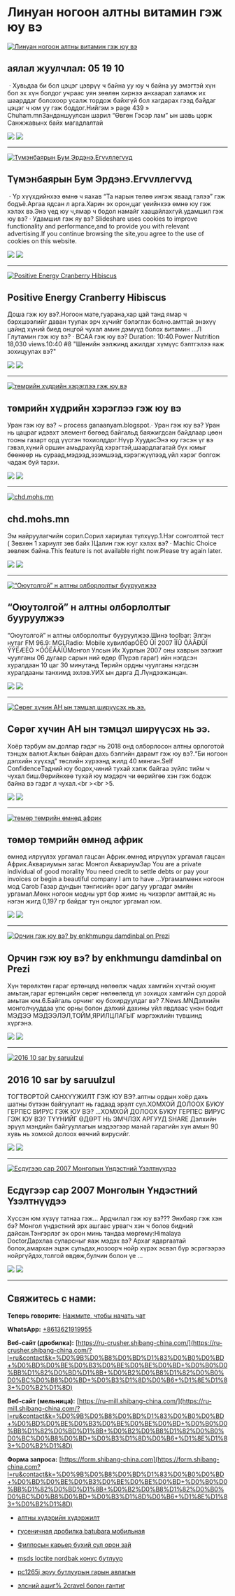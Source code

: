 # Линуан ногоон алтны витамин гэж юу вэ

<a href="https://swt.shibang-china.com/?l=ru&img&k=%D0%9B%D0%B8%D0%BD%D1%83%D0%B0%D0%BD+%D0%BD%D0%BE%D0%B3%D0%BE%D0%BE%D0%BD+%D0%B0%D0%BB%D1%82%D0%BD%D1%8B+%D0%B2%D0%B8%D1%82%D0%B0%D0%BC%D0%B8%D0%BD+%D0%B3%D1%8D%D0%B6+%D1%8E%D1%83+%D0%B2%D1%8D" target="_blank">![Линуан ногоон алтны витамин гэж юу вэ](http://static.shibang-china.com/all-800x300/600.jpg)</a>

## аялал жуулчлал: 05 19 10
&nbsp;&#0183;&#32;Хувьдаа би бол цэцэг цэврүү ч байна уу юу ч байна уу эмэгтэй хүн бол эх хүн болдог учраас уян зөөлөн хирнээ анхаарал халамж их шаарддаг болохоор усалж тордож байхгүй бол хагдарах гээд байдаг цэцэг ч юм уу гэж боддог.Нийгэм &#187; page 439 &#187; Chuham.mnЗанданшуулсан шарил “Өвгөн Гэсэр лам” ын шавь цорж Санжжавынх байх магадлалтай


<a href="https://whatsapp.shibangsoft.com/WhatsApp.php" target="_blank" title="WhatsApp">![](http://static.shibang-china.com/icon/whatsapp.png)</a> <a href="https://swt.shibang-china.com/?l=ru&icon&k=%D0%9B%D0%B8%D0%BD%D1%83%D0%B0%D0%BD+%D0%BD%D0%BE%D0%B3%D0%BE%D0%BE%D0%BD+%D0%B0%D0%BB%D1%82%D0%BD%D1%8B+%D0%B2%D0%B8%D1%82%D0%B0%D0%BC%D0%B8%D0%BD+%D0%B3%D1%8D%D0%B6+%D1%8E%D1%83+%D0%B2%D1%8D" target="_blank">![](http://static.shibang-china.com/icon/chat-ru.png)</a>

---

<a href="https://swt.shibang-china.com/?l=ru&img&k=%D0%9B%D0%B8%D0%BD%D1%83%D0%B0%D0%BD+%D0%BD%D0%BE%D0%B3%D0%BE%D0%BE%D0%BD+%D0%B0%D0%BB%D1%82%D0%BD%D1%8B+%D0%B2%D0%B8%D1%82%D0%B0%D0%BC%D0%B8%D0%BD+%D0%B3%D1%8D%D0%B6+%D1%8E%D1%83+%D0%B2%D1%8D" target="_blank">![Түмэнбаярын Бум Эрдэнэ.Eгvvллегvvд](http://static.shibang-china.com/all-800x300/721.jpg)</a>

## Түмэнбаярын Бум Эрдэнэ.Eгvvллегvvд
&nbsp;&#0183;&#32;Үр хүүхдийнхээ өмнө ч яахав “Та нарын төлөө ингэж яваад гэлээ” гэж бодъё.Аргаа ядсан л арга.Харин эх орон,цаг үеийнхээ өмнө юу гэж хэлэх вэ.Энэ үед юу ч,ямар ч бодол намайг хаацайлахгүй.удамшил гэж юу вэ?&nbsp;&#0183;&#32;Удамшил гэж яу вэ? Slideshare uses cookies to improve functionality and performance,and to provide you with relevant advertising.If you continue browsing the site,you agree to the use of cookies on this website.


<a href="https://whatsapp.shibangsoft.com/WhatsApp.php" target="_blank" title="WhatsApp">![](http://static.shibang-china.com/icon/whatsapp.png)</a> <a href="https://swt.shibang-china.com/?l=ru&icon&k=%D0%9B%D0%B8%D0%BD%D1%83%D0%B0%D0%BD+%D0%BD%D0%BE%D0%B3%D0%BE%D0%BE%D0%BD+%D0%B0%D0%BB%D1%82%D0%BD%D1%8B+%D0%B2%D0%B8%D1%82%D0%B0%D0%BC%D0%B8%D0%BD+%D0%B3%D1%8D%D0%B6+%D1%8E%D1%83+%D0%B2%D1%8D" target="_blank">![](http://static.shibang-china.com/icon/chat-ru.png)</a>

---

<a href="https://swt.shibang-china.com/?l=ru&img&k=%D0%9B%D0%B8%D0%BD%D1%83%D0%B0%D0%BD+%D0%BD%D0%BE%D0%B3%D0%BE%D0%BE%D0%BD+%D0%B0%D0%BB%D1%82%D0%BD%D1%8B+%D0%B2%D0%B8%D1%82%D0%B0%D0%BC%D0%B8%D0%BD+%D0%B3%D1%8D%D0%B6+%D1%8E%D1%83+%D0%B2%D1%8D" target="_blank">![Positive Energy Cranberry Hibiscus](http://static.shibang-china.com/all-800x300/812.jpg)</a>

## Positive Energy Cranberry Hibiscus
Доша гэж юу вэ?.Ногоон мате,гуарана,хар цай танд ямар ч бэрхшээлийг даван туулах эрч хүчийг бэлэглэх болно.амттай энэхүү цайнд хүний биед онцгой чухал амин дэмүүд болох витамин …Л Глутамин гэж юу вэ?&nbsp;&#0183;&#32;BCAA гэж юу вэ? Duration: 10:40.Power Nutrition 18,030 views.10:40 #8 &quot;Шөнийн ээлжинд ажилдаг хүмүүс бэлтгэлээ яаж зохицуулах вэ?&quot;


<a href="https://whatsapp.shibangsoft.com/WhatsApp.php" target="_blank" title="WhatsApp">![](http://static.shibang-china.com/icon/whatsapp.png)</a> <a href="https://swt.shibang-china.com/?l=ru&icon&k=%D0%9B%D0%B8%D0%BD%D1%83%D0%B0%D0%BD+%D0%BD%D0%BE%D0%B3%D0%BE%D0%BE%D0%BD+%D0%B0%D0%BB%D1%82%D0%BD%D1%8B+%D0%B2%D0%B8%D1%82%D0%B0%D0%BC%D0%B8%D0%BD+%D0%B3%D1%8D%D0%B6+%D1%8E%D1%83+%D0%B2%D1%8D" target="_blank">![](http://static.shibang-china.com/icon/chat-ru.png)</a>

---

<a href="https://swt.shibang-china.com/?l=ru&img&k=%D0%9B%D0%B8%D0%BD%D1%83%D0%B0%D0%BD+%D0%BD%D0%BE%D0%B3%D0%BE%D0%BE%D0%BD+%D0%B0%D0%BB%D1%82%D0%BD%D1%8B+%D0%B2%D0%B8%D1%82%D0%B0%D0%BC%D0%B8%D0%BD+%D0%B3%D1%8D%D0%B6+%D1%8E%D1%83+%D0%B2%D1%8D" target="_blank">![төмрийн хүдрийн хэрэглээ гэж юу вэ](http://static.shibang-china.com/all-800x300/949.jpg)</a>

## төмрийн хүдрийн хэрэглээ гэж юу вэ
Уран гэж юу вэ? ~ process ganaanyam.blogspot.&#183; Уран гэж юу вэ? Уран нь цацраг идэвхт элемент бөгөөд байгальд баяжигдсан байдлаар цөөн тооны газарт орд үүсгэн тохиолддог.Нүүр ХуудасЭнэ юу гэсэн үг вэ гэвэл,хүний оршин амьдрахуйд хэрэгтэй,шаардлагатай бүх юмыг бөөнөөр нь сураад,мэдээд,эзэмшээд,хэрэгжүүлээд,үйл хэрэг болгож чадаж буй тархи.


<a href="https://whatsapp.shibangsoft.com/WhatsApp.php" target="_blank" title="WhatsApp">![](http://static.shibang-china.com/icon/whatsapp.png)</a> <a href="https://swt.shibang-china.com/?l=ru&icon&k=%D0%9B%D0%B8%D0%BD%D1%83%D0%B0%D0%BD+%D0%BD%D0%BE%D0%B3%D0%BE%D0%BE%D0%BD+%D0%B0%D0%BB%D1%82%D0%BD%D1%8B+%D0%B2%D0%B8%D1%82%D0%B0%D0%BC%D0%B8%D0%BD+%D0%B3%D1%8D%D0%B6+%D1%8E%D1%83+%D0%B2%D1%8D" target="_blank">![](http://static.shibang-china.com/icon/chat-ru.png)</a>

---

<a href="https://swt.shibang-china.com/?l=ru&img&k=%D0%9B%D0%B8%D0%BD%D1%83%D0%B0%D0%BD+%D0%BD%D0%BE%D0%B3%D0%BE%D0%BE%D0%BD+%D0%B0%D0%BB%D1%82%D0%BD%D1%8B+%D0%B2%D0%B8%D1%82%D0%B0%D0%BC%D0%B8%D0%BD+%D0%B3%D1%8D%D0%B6+%D1%8E%D1%83+%D0%B2%D1%8D" target="_blank">![chd.mohs.mn](http://static.shibang-china.com/all-800x300/891.jpg)</a>

## chd.mohs.mn
Эм найруулагчийн сорил.Сорил хариулах түлхүүр.1.Нэг сонголттой тест ( Зөвхөн 1 хариулт зөв байх )Цалин гэж юуг хэлэх вэ?&nbsp;&#0183;&#32;Machic Choice зөвлөж байна.This feature is not available right now.Please try again later.


<a href="https://whatsapp.shibangsoft.com/WhatsApp.php" target="_blank" title="WhatsApp">![](http://static.shibang-china.com/icon/whatsapp.png)</a> <a href="https://swt.shibang-china.com/?l=ru&icon&k=%D0%9B%D0%B8%D0%BD%D1%83%D0%B0%D0%BD+%D0%BD%D0%BE%D0%B3%D0%BE%D0%BE%D0%BD+%D0%B0%D0%BB%D1%82%D0%BD%D1%8B+%D0%B2%D0%B8%D1%82%D0%B0%D0%BC%D0%B8%D0%BD+%D0%B3%D1%8D%D0%B6+%D1%8E%D1%83+%D0%B2%D1%8D" target="_blank">![](http://static.shibang-china.com/icon/chat-ru.png)</a>

---

<a href="https://swt.shibang-china.com/?l=ru&img&k=%D0%9B%D0%B8%D0%BD%D1%83%D0%B0%D0%BD+%D0%BD%D0%BE%D0%B3%D0%BE%D0%BE%D0%BD+%D0%B0%D0%BB%D1%82%D0%BD%D1%8B+%D0%B2%D0%B8%D1%82%D0%B0%D0%BC%D0%B8%D0%BD+%D0%B3%D1%8D%D0%B6+%D1%8E%D1%83+%D0%B2%D1%8D" target="_blank">![“Оюутолгой” н алтны олборлолтыг бууруулжээ](http://static.shibang-china.com/all-800x300/1381.jpg)</a>

## “Оюутолгой” н алтны олборлолтыг бууруулжээ
“Оюутолгой” н алтны олборлолтыг бууруулжээ.Шинэ toolbar: Элгэн нутаг FM 96.9: MGLRadio: Mobile хувилбар&#211;&#200;&#213; &#219;&#205; 2007 &#206;&#205;&#219; &#213;&#192;&#194;&#208;&#219;&#205; &#221;&#221;&#203;&#198;&#200;&#210; &#215;&#211;&#211;&#203;&#195;&#192;&#205;&#219;Монгол Улсын Их Хурлын 2007 оны хаврын ээлжит чуулганы 06 дугаар сарын ний өдөр (Пүрэв гараг) ийн нэгдсэн хуралдаан 10 цаг 30 минутанд Төрийн ордны чуулганы нэгдсэн хуралдааны танхимд эхлэв.УИХ ын дарга Д.Лүндээжанцан.


<a href="https://whatsapp.shibangsoft.com/WhatsApp.php" target="_blank" title="WhatsApp">![](http://static.shibang-china.com/icon/whatsapp.png)</a> <a href="https://swt.shibang-china.com/?l=ru&icon&k=%D0%9B%D0%B8%D0%BD%D1%83%D0%B0%D0%BD+%D0%BD%D0%BE%D0%B3%D0%BE%D0%BE%D0%BD+%D0%B0%D0%BB%D1%82%D0%BD%D1%8B+%D0%B2%D0%B8%D1%82%D0%B0%D0%BC%D0%B8%D0%BD+%D0%B3%D1%8D%D0%B6+%D1%8E%D1%83+%D0%B2%D1%8D" target="_blank">![](http://static.shibang-china.com/icon/chat-ru.png)</a>

---

<a href="https://swt.shibang-china.com/?l=ru&img&k=%D0%9B%D0%B8%D0%BD%D1%83%D0%B0%D0%BD+%D0%BD%D0%BE%D0%B3%D0%BE%D0%BE%D0%BD+%D0%B0%D0%BB%D1%82%D0%BD%D1%8B+%D0%B2%D0%B8%D1%82%D0%B0%D0%BC%D0%B8%D0%BD+%D0%B3%D1%8D%D0%B6+%D1%8E%D1%83+%D0%B2%D1%8D" target="_blank">![Сөрөг хүчин АН ын тэмцэл ширүүсэх нь ээ.](http://static.shibang-china.com/all-800x300/427.jpg)</a>

## Сөрөг хүчин АН ын тэмцэл ширүүсэх нь ээ.
Хоёр тэрбум ам.доллар гэдэг нь 2018 онд олборлосон алтны орлоготой тэнцэх валют.Ажлын байран дахь бэлгийн дарамт гэж юу вэ?.“Би ногоон дэлхийн хүүхэд” төслийн хүрээнд жилд 40 мянган.Self ConfidenceТэдний юу бодох,чиний тухай хэлж байгаа зүйлс тийм ч чухал биш.Өөрийнхөө тухай юу мэдэрч чи өөрийгөө хэн гэж бодож байна вэ гэдэг л чухал.&lt;br &gt;&lt;br &gt;5.


<a href="https://whatsapp.shibangsoft.com/WhatsApp.php" target="_blank" title="WhatsApp">![](http://static.shibang-china.com/icon/whatsapp.png)</a> <a href="https://swt.shibang-china.com/?l=ru&icon&k=%D0%9B%D0%B8%D0%BD%D1%83%D0%B0%D0%BD+%D0%BD%D0%BE%D0%B3%D0%BE%D0%BE%D0%BD+%D0%B0%D0%BB%D1%82%D0%BD%D1%8B+%D0%B2%D0%B8%D1%82%D0%B0%D0%BC%D0%B8%D0%BD+%D0%B3%D1%8D%D0%B6+%D1%8E%D1%83+%D0%B2%D1%8D" target="_blank">![](http://static.shibang-china.com/icon/chat-ru.png)</a>

---

<a href="https://swt.shibang-china.com/?l=ru&img&k=%D0%9B%D0%B8%D0%BD%D1%83%D0%B0%D0%BD+%D0%BD%D0%BE%D0%B3%D0%BE%D0%BE%D0%BD+%D0%B0%D0%BB%D1%82%D0%BD%D1%8B+%D0%B2%D0%B8%D1%82%D0%B0%D0%BC%D0%B8%D0%BD+%D0%B3%D1%8D%D0%B6+%D1%8E%D1%83+%D0%B2%D1%8D" target="_blank">![төмөр төмрийн өмнөд африк](http://static.shibang-china.com/all-800x300/1461.jpg)</a>

## төмөр төмрийн өмнөд африк
өмнөд илрүүлэх ургамал гацсан Африк.өмнөд илрүүлэх ургамал гацсан Африк.Аквариумын загас Монгол АквариумЗар You are a private individual of good morality You need credit to settle debts or pay your invoices or begin a beautiful company I am to have …Ургамалмөнх ногоон мод Carob Газар дундын тэнгисийн эрэг дагуу ургадаг эмийн ургамал.Мөнх ногоон модны урт бор жимс нь чихэрлэг амттай,яс нь нэгэн жигд 0,197 гр байдаг тун онцлог ургамал юм.


<a href="https://whatsapp.shibangsoft.com/WhatsApp.php" target="_blank" title="WhatsApp">![](http://static.shibang-china.com/icon/whatsapp.png)</a> <a href="https://swt.shibang-china.com/?l=ru&icon&k=%D0%9B%D0%B8%D0%BD%D1%83%D0%B0%D0%BD+%D0%BD%D0%BE%D0%B3%D0%BE%D0%BE%D0%BD+%D0%B0%D0%BB%D1%82%D0%BD%D1%8B+%D0%B2%D0%B8%D1%82%D0%B0%D0%BC%D0%B8%D0%BD+%D0%B3%D1%8D%D0%B6+%D1%8E%D1%83+%D0%B2%D1%8D" target="_blank">![](http://static.shibang-china.com/icon/chat-ru.png)</a>

---

<a href="https://swt.shibang-china.com/?l=ru&img&k=%D0%9B%D0%B8%D0%BD%D1%83%D0%B0%D0%BD+%D0%BD%D0%BE%D0%B3%D0%BE%D0%BE%D0%BD+%D0%B0%D0%BB%D1%82%D0%BD%D1%8B+%D0%B2%D0%B8%D1%82%D0%B0%D0%BC%D0%B8%D0%BD+%D0%B3%D1%8D%D0%B6+%D1%8E%D1%83+%D0%B2%D1%8D" target="_blank">![Орчин гэж юу вэ? by enkhmungu damdinbal on Prezi](http://static.shibang-china.com/all-800x300/1156.jpg)</a>

## Орчин гэж юу вэ? by enkhmungu damdinbal on Prezi
Хүн төрөлхтөн гараг ертөнцөд нөлөөлж чадах хамгийн хүчтэй оюунт амьтан,гараг ертөнцийн сөрөг нөлөөлөлд үл зохицох хамгийн сул дорой амьтан юм.6.Байгаль орчинг юу бохирдуулдаг вэ? 7.News.MNДэлхийн монголчууддаа улс орны болон дэлхий дахины үйл явдлаас үнэн бодит МЭДЭЭ МЭДЭЭЛЭЛ,ТОЙМ,ЯРИЛЦЛАГЫГ мэргэжлийн түвшинд хүргэнэ.


<a href="https://whatsapp.shibangsoft.com/WhatsApp.php" target="_blank" title="WhatsApp">![](http://static.shibang-china.com/icon/whatsapp.png)</a> <a href="https://swt.shibang-china.com/?l=ru&icon&k=%D0%9B%D0%B8%D0%BD%D1%83%D0%B0%D0%BD+%D0%BD%D0%BE%D0%B3%D0%BE%D0%BE%D0%BD+%D0%B0%D0%BB%D1%82%D0%BD%D1%8B+%D0%B2%D0%B8%D1%82%D0%B0%D0%BC%D0%B8%D0%BD+%D0%B3%D1%8D%D0%B6+%D1%8E%D1%83+%D0%B2%D1%8D" target="_blank">![](http://static.shibang-china.com/icon/chat-ru.png)</a>

---

<a href="https://swt.shibang-china.com/?l=ru&img&k=%D0%9B%D0%B8%D0%BD%D1%83%D0%B0%D0%BD+%D0%BD%D0%BE%D0%B3%D0%BE%D0%BE%D0%BD+%D0%B0%D0%BB%D1%82%D0%BD%D1%8B+%D0%B2%D0%B8%D1%82%D0%B0%D0%BC%D0%B8%D0%BD+%D0%B3%D1%8D%D0%B6+%D1%8E%D1%83+%D0%B2%D1%8D" target="_blank">![2016 10 sar by saruulzul](http://static.shibang-china.com/all-800x300/602.jpg)</a>

## 2016 10 sar by saruulzul
ТОГТВОРТОЙ САНХҮҮЖИЛТ ГЭЖ ЮУ ВЭ?.алтны ордын хоёр дахь шатны бүтээн байгуулалт нь гадаад эрэлт сул.ХОМХОЙ ДОЛООХ БУЮУ ГЕРПЕС ВИРУС ГЭЖ ЮУ ВЭ? …ХОМХОЙ ДОЛООХ БУЮУ ГЕРПЕС ВИРУС ГЭЖ ЮУ ВЭ? ТҮҮНИЙГ ӨДӨРТ НЬ ЭМЧЛЭХ АРГУУД SHARE Дэлхийн эрүүл мэндийн байгууллагын мэдээгээр манай гарагийн хүн амын 90 хувь нь хомхой долоох өвчний вирусийг.


<a href="https://whatsapp.shibangsoft.com/WhatsApp.php" target="_blank" title="WhatsApp">![](http://static.shibang-china.com/icon/whatsapp.png)</a> <a href="https://swt.shibang-china.com/?l=ru&icon&k=%D0%9B%D0%B8%D0%BD%D1%83%D0%B0%D0%BD+%D0%BD%D0%BE%D0%B3%D0%BE%D0%BE%D0%BD+%D0%B0%D0%BB%D1%82%D0%BD%D1%8B+%D0%B2%D0%B8%D1%82%D0%B0%D0%BC%D0%B8%D0%BD+%D0%B3%D1%8D%D0%B6+%D1%8E%D1%83+%D0%B2%D1%8D" target="_blank">![](http://static.shibang-china.com/icon/chat-ru.png)</a>

---

<a href="https://swt.shibang-china.com/?l=ru&img&k=%D0%9B%D0%B8%D0%BD%D1%83%D0%B0%D0%BD+%D0%BD%D0%BE%D0%B3%D0%BE%D0%BE%D0%BD+%D0%B0%D0%BB%D1%82%D0%BD%D1%8B+%D0%B2%D0%B8%D1%82%D0%B0%D0%BC%D0%B8%D0%BD+%D0%B3%D1%8D%D0%B6+%D1%8E%D1%83+%D0%B2%D1%8D" target="_blank">![Есдүгээр сар 2007 Монголын Үндэстний Үзэлтнүүдээ](http://static.shibang-china.com/all-800x300/717.jpg)</a>

## Есдүгээр сар 2007 Монголын Үндэстний Үзэлтнүүдээ
Хүссэн юм хүзүү татнаа гэж… Ардчилал гэж юу вэ??? Энхбаяр гэж хэн бэ? Монгол үндэстний эрх ашгаас урвагч хэн ч болов бидний дайсан.Тэнгэрлэг эх орон минь тандаа мөргөмү:Himalaya DoctorДархлаа суларсныг яаж мэдэх вэ? Архаг ядаргаатай болох,амархан эцэж сульдах,нозоорч нойр хүрэх эсвэл бүр эсрэгээрээ нойргүйдэх,толгой өвдөж,булчин болон үе …


<a href="https://whatsapp.shibangsoft.com/WhatsApp.php" target="_blank" title="WhatsApp">![](http://static.shibang-china.com/icon/whatsapp.png)</a> <a href="https://swt.shibang-china.com/?l=ru&icon&k=%D0%9B%D0%B8%D0%BD%D1%83%D0%B0%D0%BD+%D0%BD%D0%BE%D0%B3%D0%BE%D0%BE%D0%BD+%D0%B0%D0%BB%D1%82%D0%BD%D1%8B+%D0%B2%D0%B8%D1%82%D0%B0%D0%BC%D0%B8%D0%BD+%D0%B3%D1%8D%D0%B6+%D1%8E%D1%83+%D0%B2%D1%8D" target="_blank">![](http://static.shibang-china.com/icon/chat-ru.png)</a>

---
## Свяжитесь с нами:

**Теперь говорите:** [Нажмите, чтобы начать чат](https://swt.shibang-china.com?l=ru&contact&k=%D0%9B%D0%B8%D0%BD%D1%83%D0%B0%D0%BD+%D0%BD%D0%BE%D0%B3%D0%BE%D0%BE%D0%BD+%D0%B0%D0%BB%D1%82%D0%BD%D1%8B+%D0%B2%D0%B8%D1%82%D0%B0%D0%BC%D0%B8%D0%BD+%D0%B3%D1%8D%D0%B6+%D1%8E%D1%83+%D0%B2%D1%8D)

**WhatsApp:**  [+8613621919955](https://whatsapp.shibangsoft.com/WhatsApp.php)

**Веб-сайт (дробилка):** [https://ru-crusher.shibang-china.com/](https://ru-crusher.shibang-china.com/?l=ru&contact&k=%D0%9B%D0%B8%D0%BD%D1%83%D0%B0%D0%BD+%D0%BD%D0%BE%D0%B3%D0%BE%D0%BE%D0%BD+%D0%B0%D0%BB%D1%82%D0%BD%D1%8B+%D0%B2%D0%B8%D1%82%D0%B0%D0%BC%D0%B8%D0%BD+%D0%B3%D1%8D%D0%B6+%D1%8E%D1%83+%D0%B2%D1%8D)

**Веб-сайт (мельница):** [https://ru-mill.shibang-china.com/](https://ru-mill.shibang-china.com/?l=ru&contact&k=%D0%9B%D0%B8%D0%BD%D1%83%D0%B0%D0%BD+%D0%BD%D0%BE%D0%B3%D0%BE%D0%BE%D0%BD+%D0%B0%D0%BB%D1%82%D0%BD%D1%8B+%D0%B2%D0%B8%D1%82%D0%B0%D0%BC%D0%B8%D0%BD+%D0%B3%D1%8D%D0%B6+%D1%8E%D1%83+%D0%B2%D1%8D)

**Форма запроса:** [https://form.shibang-china.com](https://form.shibang-china.com?l=ru&contact&k=%D0%9B%D0%B8%D0%BD%D1%83%D0%B0%D0%BD+%D0%BD%D0%BE%D0%B3%D0%BE%D0%BE%D0%BD+%D0%B0%D0%BB%D1%82%D0%BD%D1%8B+%D0%B2%D0%B8%D1%82%D0%B0%D0%BC%D0%B8%D0%BD+%D0%B3%D1%8D%D0%B6+%D1%8E%D1%83+%D0%B2%D1%8D)

* [алтны хүдэрийн хүдэржилт](../129/%D0%B0%D0%BB%D1%82%D0%BD%D1%8B%20%D1%85%D2%AF%D0%B4%D1%8D%D1%80%D0%B8%D0%B9%D0%BD%20%D1%85%D2%AF%D0%B4%D1%8D%D1%80%D0%B6%D0%B8%D0%BB%D1%82.md)

* [гусеничная дробилка batubara мобильная](../126/%D0%B3%D1%83%D1%81%D0%B5%D0%BD%D0%B8%D1%87%D0%BD%D0%B0%D1%8F%20%D0%B4%D1%80%D0%BE%D0%B1%D0%B8%D0%BB%D0%BA%D0%B0%20batubara%20%D0%BC%D0%BE%D0%B1%D0%B8%D0%BB%D1%8C%D0%BD%D0%B0%D1%8F.md)

* [Филпосын карьер бүхий сул орон зай](../128/%D0%A4%D0%B8%D0%BB%D0%BF%D0%BE%D1%81%D1%8B%D0%BD%20%D0%BA%D0%B0%D1%80%D1%8C%D0%B5%D1%80%20%D0%B1%D2%AF%D1%85%D0%B8%D0%B9%20%D1%81%D1%83%D0%BB%20%D0%BE%D1%80%D0%BE%D0%BD%20%D0%B7%D0%B0%D0%B9.md)

* [msds loctite nordbak конус бутлуур](../128/msds%20loctite%20nordbak%20%D0%BA%D0%BE%D0%BD%D1%83%D1%81%20%D0%B1%D1%83%D1%82%D0%BB%D1%83%D1%83%D1%80.md)

* [pc1265j эрүү бутлуурын гарын авлагын](../127/pc1265j%20%D1%8D%D1%80%D2%AF%D2%AF%20%D0%B1%D1%83%D1%82%D0%BB%D1%83%D1%83%D1%80%D1%8B%D0%BD%20%D0%B3%D0%B0%D1%80%D1%8B%D0%BD%20%D0%B0%D0%B2%D0%BB%D0%B0%D0%B3%D1%8B%D0%BD.md)

* [элсний ашиг% 2cravel болон гантиг](../127/%D1%8D%D0%BB%D1%81%D0%BD%D0%B8%D0%B9%20%D0%B0%D1%88%D0%B8%D0%B3%25%202cravel%20%D0%B1%D0%BE%D0%BB%D0%BE%D0%BD%20%D0%B3%D0%B0%D0%BD%D1%82%D0%B8%D0%B3.md)
